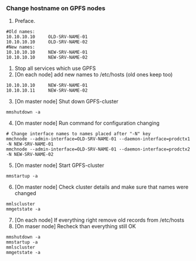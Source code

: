 
### Change hostname on GPFS nodes
1. Preface.
```
#Old names:
10.10.10.10     OLD-SRV-NAME-01
10.10.10.10     OLD-SRV-NAME-02
#New names:
10.10.10.10     NEW-SRV-NAME-01
10.10.10.10     NEW-SRV-NAME-02

```
1. Stop all services which use GPFS
2. [On each node] add new names to /etc/hosts (old ones keep too)
```
10.10.10.10     NEW-SRV-NAME-01
10.10.10.11     NEW-SRV-NAME-02
```
3. [On master node] Shut down GPFS-cluster
```
mmshutdown -a
```
4. [On master node] Run command for configuration changing
```
# Change interface names to names placed after "-N" key
mmchnode --admin-interface=OLD-SRV-NAME-01 --daemon-interface=prodctx1 -N NEW-SRV-NAME-01
mmchnode --admin-interface=OLD-SRV-NAME-01 --daemon-interface=prodctx2 -N NEW-SRV-NAME-02
```
5. [On master node] Start GPFS-cluster
```
mmstartup -a
```
6. [On master node] Check cluster details and make sure that names were changed
```
mmlscluster
mmgetstate -a
```
7. [On each node] If everything right remove old records from /etc/hosts
8. [On maser node] Recheck than everything still OK
```
mmshutdown -a
mmstartup -a
mmlscluster
mmgetstate -a
```
